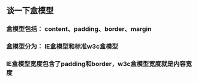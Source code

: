 ## 谈一下盒模型

### 盒模型包括： content、padding、border、margin
### 盒模型分为： IE盒模型和标准w3c盒模型
### IE盒模型宽度包含了padding和border，w3c盒模型宽度就是内容宽度